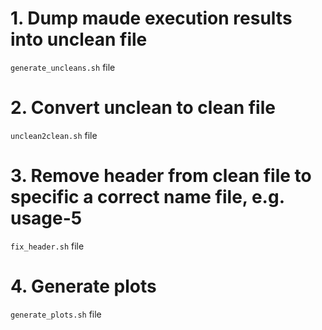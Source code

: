 # 1. Dump maude execution results into unclean file

`generate_uncleans.sh` file

# 2. Convert unclean to clean file

`unclean2clean.sh` file

# 3. Remove header from clean file to specific a correct name file, e.g. usage-5

`fix_header.sh` file

# 4. Generate plots

`generate_plots.sh` file